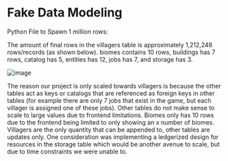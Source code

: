 # Fake Data Modeling
Python File to Spawn 1 million rows: 

The amount of final rows in the villagers table is approximately 1,212,248 rows/records (as shown below). biomes contains 10 rows, buildings has 7 rows, catalog has 5, entities has 12, jobs has 7, and storage has 3.

![image](https://github.com/user-attachments/assets/cb9fef7b-1a7e-4562-95b4-fd7a7b1e505f)

The reason our project is only scaled towards villagers is because the other tables act as keys or catalogs that are referenced as foreign keys in other tables (for example there are only 7 jobs that exist in the game, but each villager is assigned one of these jobs).
Other tables do not make sense to scale to large values due to frontend limitations. Biomes only has 10 rows due to the frontend being limited to only showing an x number of biomes.
Villagers are the only quantity that can be appended to, other tables are updates only. One consideration was implementing a ledgerized design for resources in the storage table which would be another avenue to scale, but due to time constraints we were unable to.
